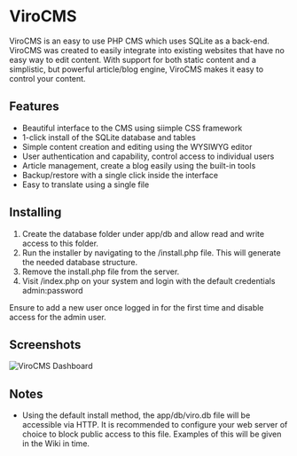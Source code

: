 # ViroCMS
ViroCMS is an easy to use PHP CMS which uses SQLite as a back-end. ViroCMS was created to easily integrate into existing websites that have no easy way to edit content. With support for both static content and a simplistic, but powerful article/blog engine, ViroCMS makes it easy to control your content.

## Features
* Beautiful interface to the CMS using siimple CSS framework
* 1-click install of the SQLite database and tables
* Simple content creation and editing using the WYSIWYG editor
* User authentication and capability, control access to individual users
* Article management, create a blog easily using the built-in tools
* Backup/restore with a single click inside the interface
* Easy to translate using a single file

## Installing
1. Create the database folder under app/db and allow read and write access to this folder.
1. Run the installer by navigating to the /install.php file. This will generate the needed database structure.
1. Remove the install.php file from the server.
1. Visit /index.php on your system and login with the default credentials admin:password

Ensure to add a new user once logged in for the first time and disable access for the admin user.

## Screenshots
![ViroCMS Dashboard](https://viro.app/Viro.png)

## Notes
* Using the default install method, the app/db/viro.db file will be accessible via HTTP. It is recommended to configure your web server of choice to block public access to this file. Examples of this will be given in the Wiki in time.
